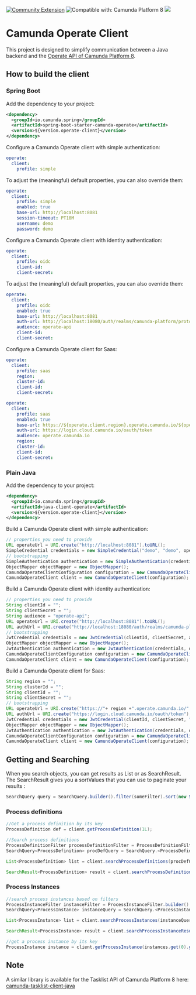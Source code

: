 [![Community Extension](https://img.shields.io/badge/Community%20Extension-An%20open%20source%20community%20maintained%20project-FF4700)](https://github.com/camunda-community-hub/community)
![Compatible with: Camunda Platform 8](https://img.shields.io/badge/Compatible%20with-Camunda%20Platform%208-0072Ce)
[![](https://img.shields.io/badge/Lifecycle-Incubating-blue)](https://github.com/Camunda-Community-Hub/community/blob/main/extension-lifecycle.md#incubating-)

# Camunda Operate Client

This project is designed to simplify communication between a Java backend and the [Operate API of Camunda Platform 8](https://docs.camunda.io/docs/apis-clients/operate-api/).

## How to build the client

### Spring Boot

Add the dependency to your project:

```xml
<dependency>
  <groupId>io.camunda.spring</groupId>
  <artifactId>spring-boot-starter-camunda-operate</artifactId>
  <version>${version.operate-client}</version>
</dependency>
```

Configure a Camunda Operate client with simple authentication:

```yaml
operate:
  client:
    profile: simple
```

To adjust the (meaningful) default properties, you can also override them:

```yaml
operate:
  client:
    profile: simple
    enabled: true
    base-url: http://localhost:8081
    session-timeout: PT10M
    username: demo
    password: demo
```


Configure a Camunda Operate client with identity authentication:

```yaml
operate:
  client:
    profile: oidc
    client-id:
    client-secret:
```

To adjust the (meaningful) default properties, you can also override them:

```yaml
operate:
  client:
    profile: oidc
    enabled: true
    base-url: http://localhost:8081
    auth-url: http://localhost:18080/auth/realms/camunda-platform/protocol/openid-connect/token
    audience: operate-api
    client-id:
    client-secret:
```

Configure a Camunda Operate client for Saas:

```yaml
operate:
  client:
    profile: saas
    region:
    cluster-id:
    client-id:
    client-secret:
```

```yaml
operate:
  client:
    profile: saas
    enabled: true
    base-url: https://${operate.client.region}.operate.camunda.io/${operate.client.cluster-id}
    auth-url: https://login.cloud.camunda.io/oauth/token
    audience: operate.camunda.io
    region:
    cluster-id:
    client-id:
    client-secret:
```

### Plain Java

Add the dependency to your project:

```xml
<dependency>
  <groupId>io.camunda.spring</groupId>
  <artifactId>java-client-operate</artifactId>
  <version>${version.operate-client}</version>
</dependency>
```

Build a Camunda Operate client with simple authentication:

```java
// properties you need to provide
URL operateUrl = URI.create("http://localhost:8081").toURL();
SimpleCredential credentials = new SimpleCredential("demo", "demo", operateUrl, Duration.ofMinutes(10));
// bootstrapping
SimpleAuthentication authentication = new SimpleAuthentication(credentials);
ObjectMapper objectMapper = new ObjectMapper();
CamundaOperateClientConfiguration configuration = new CamundaOperateClientConfiguration(authentication, operateUrl, objectMapper, HttpClients.createDefault());
CamundaOperateClient client = new CamundaOperateClient(configuration);
```

Build a Camunda Operate client with identity authentication:

```java
// properties you need to provide
String clientId = "";
String clientSecret = "";
String audience = "operate-api";
URL operateUrl = URI.create("http://localhost:8081").toURL();
URL authUrl = URI.create("http://localhost:18080/auth/realms/camunda-platform/protocol/openid-connect/token");
// bootstrapping
JwtCredential credentials = new JwtCredential(clientId, clientSecret, audience, authUrl);
ObjectMapper objectMapper = new ObjectMapper();
JwtAuthentication authentication = new JwtAuthentication(credentials, objectMapper);
CamundaOperateClientConfiguration configuration = new CamundaOperateClientConfiguration(authentication, operateUrl, objectMapper, HttpClients.createDefault());
CamundaOperateClient client = new CamundaOperateClient(configuration);
```

Build a Camunda Operate client for Saas:

```java
String region = "";
String clusterId = "";
String clientId = "";
String clientSecret = "";
// bootstrapping
URL operateUrl = URI.create("https://"+ region +".operate.camunda.io/" + clusterId).toURL();
URL authUrl = URI.create("https://login.cloud.camunda.io/oauth/token");
JwtCredential credentials = new JwtCredential(clientId, clientSecret, "operate.camunda.io", authUrl);
ObjectMapper objectMapper = new ObjectMapper();
JwtAuthentication authentication = new JwtAuthentication(credentials, objectMapper);
CamundaOperateClientConfiguration configuration = new CamundaOperateClientConfiguration(authentication, operateUrl, objectMapper, HttpClients.createDefault());
CamundaOperateClient client = new CamundaOperateClient(configuration);
```

## Getting and Searching

When you search objects, you can get results as List or as SearchResult. The SearchResult gives you a sortValues that you can use to paginate your results :

```java
SearchQuery query = SearchQuery.builder().filter(someFilter).sort(new Sort("name", SortOrder.ASC)).size(20).searchAfter(previousResult.getSortValues()).build();
```

### Process definitions

```java
//Get a process definition by its key
ProcessDefinition def = client.getProcessDefinition(1L);

//Search process definitions
ProcessDefinitionFilter processDefinitionFilter = ProcessDefinitionFilter.builder().name("Customer Onboarding").build();
SearchQuery<ProcessDefinition> procDefQuery = SearchQuery.<ProcessDefinition>builder().filter(processDefinitionFilter).size(20).sort(new Sort("version", SortOrder.ASC)).build();

List<ProcessDefinition> list = client.searchProcessDefinitions(procDefQuery);

SearchResult<ProcessDefinition> result = client.searchProcessDefinitionResults(procDefQuery);
```

### Process Instances

```java
//search process instances based on filters
ProcessInstanceFilter instanceFilter = ProcessInstanceFilter.builder().bpmnProcessId("customer_onboarding_en").startDate(OperateDate.filter(new Date(), DateFilterRange.MONTH)).build();
SearchQuery<ProcessInstance> instanceQuery = SearchQuery.<ProcessInstance>builder().filter(instanceFilter).size(20).sort(new Sort("state", SortOrder.ASC)).build();

List<ProcessInstance> list = client.searchProcessInstances(instanceQuery);

SearchResult<ProcessInstance> result = client.searchProcessInstanceResults(instanceQuery);

//get a process instance by its key
ProcessInstance instance = client.getProcessInstance(instances.get(0).getKey());
```

## Note
A similar library is available for the Tasklist API of Camunda Platform 8 here:
[camunda-tasklist-client-java](https://github.com/camunda-community-hub/camunda-tasklist-client-java)
